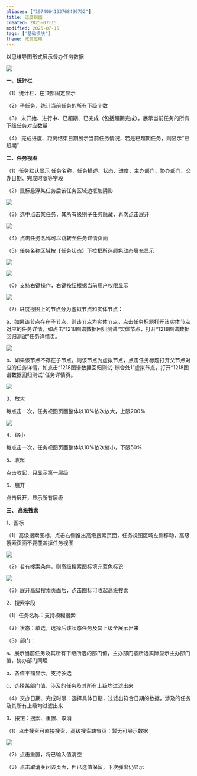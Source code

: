 ```yaml
---
aliases: ["1974064133768490752"]
title: 进度视图
created: 2025-07-15
modified: 2025-07-15
tags: ['基础模块']
theme: 政务应用
---
```


以思维导图形式展示督办任务数据

![](07ca1d834ffb1ba046172f31bca0b035.jpg)

**一、统计栏**

（1）统计栏，在顶部固定显示

（2）子任务，统计当前任务的所有下级个数

（3） 未开始、进行中、已超期、已完成（包括超期完成），展示当前任务的所有下级任务对应数量

（4） 完成进度、距离结束日期展示当前任务情况，若是已超期任务，则显示“已超期”

**二、任务视图**

（1）任务默认显示 任务名称、任务描述、状态、进度、主办部门、协办部门、交办日期、完成时限等字段

（2）鼠标悬浮某任务后该任务区域边框加阴影

![](98c068b874e8cccb19ff14613cbcf4fa.jpg)

（3）选中点击某任务，其所有级别子任务隐藏，再次点击展开

![](371352c50ae23fafda3094099726173b.jpg)

（4）点击任务名称可以跳转至任务详情页面

（5）任务名称区域按【任务状态】下拉框所选颜色动态填充显示

![](3d21de1a31bdbd0dd1997fc58cfbee75.jpg)

![](71449bddb9cce8f786980ad84fe55360.jpg)

（6）支持右键操作，右键按钮根据当前用户权限显示

![](a4df5c81910333b7890a313ed1e985c1.jpg)

（7）进度视图上的节点分为虚拟节点和实体节点：

a、如果该节点存在子节点，则该节点为实体节点，点击任务标题打开该实体节点对应的任务详情，如点击“1218图谱数据回归测试”实体节点，打开“1218图谱数据回归测试”任务详情页。

![](b655e20889d67061d8d38d3fed7d64c3.jpg)

b、如果该节点不存在子节点，则该节点为虚拟节点，点击任务标题打开父节点对应的任务详情，如点击“1218图谱数据回归测试-综合处1”虚拟节点，打开“1218图谱数据回归测试”任务详情页。

![](c9f52e743ecf2c9b257cdb5880e9bcc8.jpg)

3、放大

每点击一次，任务视图页面整体以10%依次放大，上限200%

![](280cab49bfef2a98a92827e5eb42d5a1.jpg)

4、缩小

每点击一次，任务视图页面整体以10%依次缩小，下限50%

5、收起

点击收起，只显示第一层级

6、展开

点击展开，显示所有层级

**三、 高级搜索**

1、图标

（1）高级搜索图标，点击右侧推出高级搜索页面，任务视图区域左侧移动，高级搜索页面不要覆盖掉任务视图

![](6fb94bb82addb088866c02760af818f4.jpg)

（2）若有搜索条件，则高级搜索图标填充蓝色标识

![](e275e0f9a57441ff29292b4f0c148bf4.jpg)

（3）展开高级搜索页面后，点击图标可收起高级搜索

2、搜索字段

（1）任务名称：支持模糊搜索

（2）状态：单选，选择后该状态任务及其上级全展示出来

（3）部门：

a、展示当前任务及其所有下级所选的部门值，主办部门按所选实际显示主办部门值，协办部门同理

b、各值平铺显示，支持多选

c、选择某部门值，涉及的任务及其所有上级均过滤出来

（4）交办日期、完成时限：选择具体日期，过滤出符合日期的数据，涉及的任务及其所有上级均过滤出来

3、按钮：搜索、重置、取消

（1）点击搜索可直接搜索，高级搜索缺省页：暂无可展示数据

![](3fac80a311f0ed2d1b7894b77eff985e.jpg)

（2）点击重置，将已输入值清空

（3）点击取消关闭该页面，但已选值保留，下次弹出仍显示